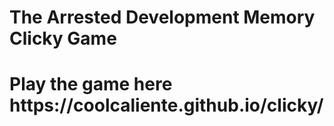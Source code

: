 <h1>The Arrested Development Memory Clicky Game<h1>
Play the game here
 https://coolcaliente.github.io/clicky/
